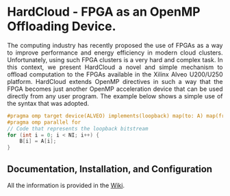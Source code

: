 # HardCloud - FPGA as an OpenMP Offloading Device.

<p align="justify">
The computing industry has recently proposed the use of FPGAs as a way to improve performance and energy efficiency in modern cloud clusters. Unfortunately, using such FPGA clusters is a very hard and complex task. In this context, we present HardCloud a novel and simple mechanism to offload computation to the FPGAs available in the Xilinx Alveo U200/U250 platform. HardCloud extends OpenMP directives in such a way that the FPGA becomes just another OpenMP acceleration device that can be used directly from any user program. The example below shows a simple use of the syntax that was adopted.
</p>

```c
#pragma omp target device(ALVEO) implements(loopback) map(to: A) map(from: B)
#pragma omp parallel for
// Code that represents the loopback bitstream
for (int i = 0; i < NI; i++) {
    B[i] = A[i];
}
```

## Documentation, Installation, and Configuration

All the information is provided in the [Wiki](https://github.com/ciroceissler/hardcloud/wiki).
